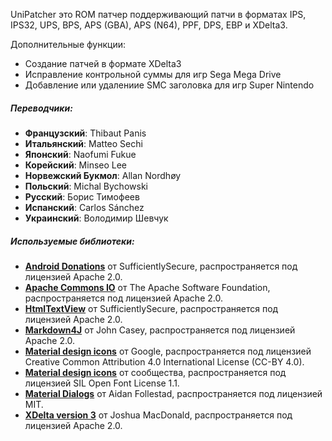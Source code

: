 UniPatcher это ROM патчер поддерживающий патчи в форматах IPS, IPS32, UPS, BPS, APS (GBA), APS (N64), PPF, DPS, EBP и XDelta3.

Дополнительные функции:

- Создание патчей в формате XDelta3
- Исправление контрольной суммы для игр Sega Mega Drive
- Добавление или удалениие SMC заголовка для игр Super Nintendo

##### Переводчики:

- **Французский**: Thibaut Panis
- **Итальянский**: Matteo Sechi
- **Японский**: Naofumi Fukue
- **Корейский**: Minseo Lee
- **Норвежский Букмол**: Allan Nordhøy
- **Польский**: Michal Bychowski
- **Русский**: Борис Тимофеев
- **Испанский**: Carlos Sánchez
- **Украинский**: Володимир Шевчук

##### Используемые библиотеки:

- [**Android Donations**](https://github.com/SufficientlySecure/donations) от SufficientlySecure, распространяется под лицензией Apache 2.0.
- [**Apache Commons IO**](https://commons.apache.org/proper/commons-io/) от The Apache Software Foundation, распространяется под лицензией Apache 2.0.
- [**HtmlTextView**](https://github.com/SufficientlySecure/html-textview) от SufficientlySecure, распространяется под лицензией Apache 2.0.
- [**Markdown4J**](https://github.com/jdcasey/markdown4j) от John Casey, распространяется под лицензией Apache 2.0.
- [**Material design icons**](https://github.com/google/material-design-icons) от Google, распространяется под лицензией Creative Common Attribution 4.0 International License (CC-BY 4.0).
- [**Material design icons**](https://materialdesignicons.com) от сообщества, распространяется под лицензией SIL Open Font License 1.1.
- [**Material Dialogs**](https://github.com/afollestad/material-dialogs) от Aidan Follestad, распространяется под лицензией MIT.
- [**XDelta version 3**](https://github.com/jmacd/xdelta) от Joshua MacDonald, распространяется под лицензией Apache 2.0.